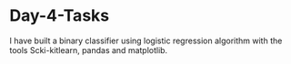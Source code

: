 # Day-4-Tasks
I have built a binary classifier using logistic regression algorithm with the tools Scki-kitlearn, pandas and matplotlib.
